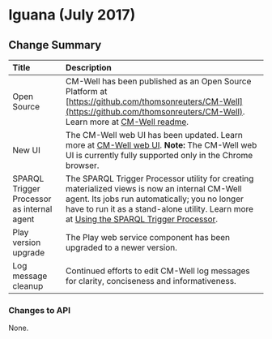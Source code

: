 # Iguana (July 2017)



## Change Summary


 Title | Description 
:------|:-----------
Open Source | CM-Well has been published as an Open Source Platform at [https://github.com/thomsonreuters/CM-Well](https://github.com/thomsonreuters/CM-Well). Learn more at [CM-Well readme](https://github.com/thomsonreuters/CM-Well/blob/master/Readme.md).
New UI | The CM-Well web UI has been updated. Learn more at [CM-Well web UI](https://github.com/thomsonreuters/CM-Well/blob/master/server/cmwell-docs/cmwell-infodocs/CM-WellWebInterface.md). **Note:** The CM-Well web UI is currently fully supported only in the Chrome browser.
SPARQL Trigger Processor as internal agent | The SPARQL Trigger Processor utility for creating materialized views is now an internal CM-Well agent. Its jobs run automatically; you no longer have to run it as a stand-alone utility. Learn more at [Using the SPARQL Trigger Processor](https://github.com/thomsonreuters/CM-Well/blob/master/server/cmwell-docs/cmwell-infodocs/Tools.UsingTheSPARQLTriggerProcessor.md).
Play version upgrade | The Play web service component has been upgraded to a newer version. 
Log message cleanup | Continued efforts to edit CM-Well log messages for clarity, conciseness and informativeness. 

### Changes to API
None.


